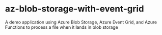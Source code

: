 # az-blob-storage-with-event-grid
A demo application using Azure Blob Storage, Azure Event Grid, and Azure Functions to process a file when it lands in blob storage
